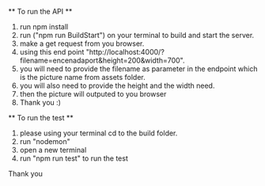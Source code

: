 ** To run the API **

1. run npm install 
2. run ("npm run BuildStart") on your terminal to build and start the server.
3. make a get request from you browser.
4. using this end point "http://localhost:4000/?filename=encenadaport&height=200&width=700".
5. you will need to provide the filename as parameter in the endpoint which is the picture name from assets folder.
6. you will also need to provide the height and the width need.
7. then the picture will outputed to you browser
8. Thank you :)

** To run the test **

1. please using your terminal cd to the build folder.
2. run "nodemon"
3. open a new terminal
4. run "npm run test" to run the test

Thank you
